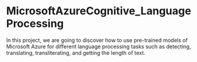 # MicrosoftAzureCognitive_LanguageProcessing
In this project, we are going to discover how to use pre-trained models of Microsoft Azure for different language processing tasks such as detecting, translating, transliterating, and getting the length of text. 
